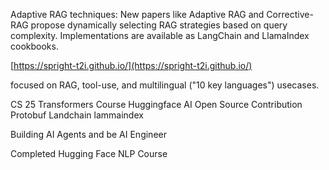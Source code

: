 Adaptive RAG techniques: New papers like Adaptive RAG and Corrective-RAG propose dynamically selecting RAG strategies based on query complexity. Implementations are available as LangChain and LlamaIndex cookbooks.

[https://spright-t2i.github.io/](https://spright-t2i.github.io/)

focused on RAG, tool-use, and multilingual ("10 key languages") usecases.

CS 25 Transformers Course 
Huggingface AI Open Source Contribution
Protobuf
Landchain
lammaindex

Building AI Agents and be AI Engineer

Completed
Hugging Face NLP Course
